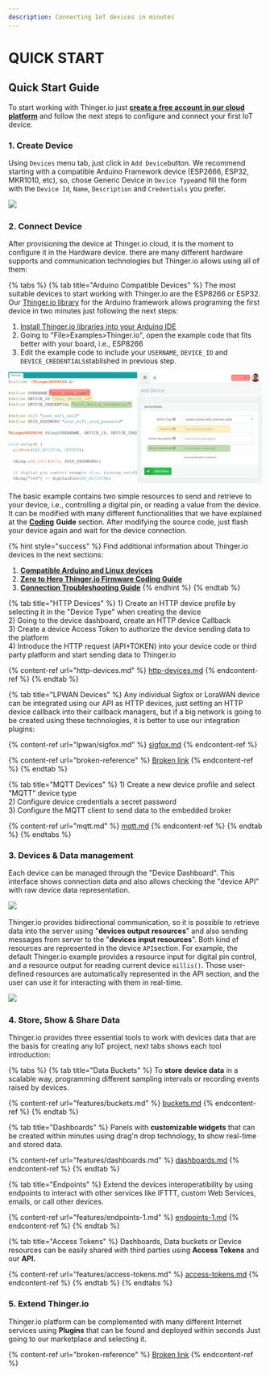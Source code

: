 ```yaml
---
description: Connecting IoT devices in minutes
---
```


# QUICK START

## Quick Start Guide <a href="#quick-start-guide" id="quick-start-guide"></a>

To start working with Thinger.io just [**create a free account in our cloud platform**](https://console.thinger.io/#!/signup) and follow the next steps to configure and connect your first IoT device.

### 1. Create Device <a href="#1-create-device" id="1-create-device"></a>

Using `Devices` menu tab, just click in `Add Device`button. We recommend starting with a compatible Arduino Framework device (ESP2666, ESP32, MKR1010, etc), so, chose Generic Device in `Device Type`and fill the form with the `Device Id`, `Name`, `Description` and `Credentials` you prefer.&#x20;

![](https://gblobscdn.gitbook.com/assets%2F-LpXqB3J1BMD5s4OpYSg%2F-LsN7P6PowUddTLYvGOA%2F-LsN9gb0xOpK0UNdi-vR%2Fimage.png?alt=media\&token=0771fea4-13c3-4fdc-b419-a42dbe1e63cd)

### 2. Connect Device <a href="#2-connect-device" id="2-connect-device"></a>

After provisioning the device at Thinger.io cloud, it is the moment to configure it in the Hardware device. there are many different hardware supports and communication technologies but Thinger.io allows using all of them:

{% tabs %}
{% tab title="Arduino Compatible Devices" %}
The most suitable devices to start working with Thinger.io are the ESP8266 or ESP32. Our [Thinger.io library](https://github.com/thinger-io/Arduino-Library) for the Arduino framework allows programing the first device in two minutes just following the next steps:

1. [Install Thinger.io libraries into your Arduino IDE](arduino/#installation)
2. Going to "File>Examples>Thinger.io", open the example code that fits better with your board, i.e., ESP8266
3. Edit the example code to include your `USERNAME`, `DEVICE_ID` and `DEVICE_CREDENTIALS`stablished in previous step.

![](<.gitbook/assets/image (90).png>)

The basic example contains two simple resources to send and retrieve to your device, i.e., controlling a digital pin, or reading a value from the device.  It can be modified with many different functionalities that we have explained at the [**Coding**](coding-guide.md) **Guide** section.  After modifying the source code, just flash your device again and wait for the device connection.

{% hint style="success" %}
Find additional information about Thinger.io devices in the next sections:&#x20;

1. [**Compatible Arduino and Linux devices**](devices.md)
2. [**Zero to Hero Thinger.io Firmware Coding Guide** ](coding-guide.md#sketch-overview)
3. [**Connection Troubleshooting Guide**](https://docs.thinger.io/coding/good-practices-and-troubleshooting)
{% endhint %}
{% endtab %}

{% tab title="HTTP Devices" %}
1\) Create an HTTP device profile by selecting it in the "Device Type" when creating the device \
2\) Going to the device dashboard, create an HTTP device Callback \
3\) Create a device Access Token to authorize the device sending data to the platform \
4\) Introduce the HTTP request (API+TOKEN) into your device code or third party platform and start sending data to Thinger.io

{% content-ref url="http-devices.md" %}
[http-devices.md](http-devices.md)
{% endcontent-ref %}
{% endtab %}

{% tab title="LPWAN Devices" %}
Any individual Sigfox or LoraWAN device can be integrated using our API as HTTP devices, just setting an HTTP device callback into their callback managers, but if a big network is going to be created using these technologies, it is better to use our integration plugins:

{% content-ref url="lpwan/sigfox.md" %}
[sigfox.md](lpwan/sigfox.md)
{% endcontent-ref %}

{% content-ref url="broken-reference" %}
[Broken link](broken-reference)
{% endcontent-ref %}
{% endtab %}

{% tab title="MQTT Devices" %}
1\) Create a new device profile and select "MQTT" device type\
2\) Configure device credentials a secret password\
3\) Configure the MQTT client to send data to the embedded broker

{% content-ref url="mqtt.md" %}
[mqtt.md](mqtt.md)
{% endcontent-ref %}
{% endtab %}
{% endtabs %}

### 3. Devices & Data management <a href="#3-devices-and-data-management" id="3-devices-and-data-management"></a>

Each device can be managed through the "Device Dashboard". This interface shows connection data and also allows checking the "device API" with raw device data representation.

![](https://gblobscdn.gitbook.com/assets%2F-LpXqB3J1BMD5s4OpYSg%2F-Lt5H3EX8bLPyRKClaer%2F-Lt5f0kIMf7pn8Sh1TFK%2Fimage.png?alt=media\&token=cc271cfb-7bea-488e-9f95-8ff461f9300e)

Thinger.io provides bidirectional communication, so it is possible to retrieve data into the server using "**devices output resources**" and also sending messages from server to the "**devices input resources**". Both kind of resources are represented in the device `API`section. For example, the default Thinger.io example provides a resource input for digital pin control, and a resource output for reading current device `millis()`.  Those user-defined resources are automatically represented in the API section, and the user can use it for interacting with them in real-time.

![](https://gblobscdn.gitbook.com/assets%2F-LpXqB3J1BMD5s4OpYSg%2F-Lt5gEwTpqNw9VtvwFCV%2F-Lt5hV2FIioDNOVvDr0o%2Fimage.png?alt=media\&token=409ed146-1d4e-45dd-812c-531ce4d25d6d)

### 4. Store, Show & Share Data <a href="#4-store-show-and-share-data" id="4-store-show-and-share-data"></a>

Thinger.io provides three essential tools to work with devices data that are the basis for creating any IoT project, next tabs shows each tool introduction:

{% tabs %}
{% tab title="Data Buckets" %}
To **store** **device data** in a scalable way, programming different sampling intervals or recording events raised by devices.

{% content-ref url="features/buckets.md" %}
[buckets.md](features/buckets.md)
{% endcontent-ref %}
{% endtab %}

{% tab title="Dashboards" %}
Panels with **customizable widgets** that can be created within minutes using drag'n drop technology, to show real-time and stored data.

{% content-ref url="features/dashboards.md" %}
[dashboards.md](features/dashboards.md)
{% endcontent-ref %}
{% endtab %}

{% tab title="Endpoints" %}
Extend the devices interoperatibility by using endpoints to interact with other services like IFTTT, custom Web Services, emails, or call other devices.

{% content-ref url="features/endpoints-1.md" %}
[endpoints-1.md](features/endpoints-1.md)
{% endcontent-ref %}
{% endtab %}

{% tab title="Access Tokens" %}
Dashboards, Data buckets or Device resources can be easily shared with third parties using **Access Tokens** and our **API.**

{% content-ref url="features/access-tokens.md" %}
[access-tokens.md](features/access-tokens.md)
{% endcontent-ref %}
{% endtab %}
{% endtabs %}

### 5. Extend Thinger.io <a href="#5-extend-thinger-io" id="5-extend-thinger-io"></a>

Thinger.io platform can be complemented with many different Internet services using **Plugins** that can be found and deployed within seconds Just going to our marketplace and selecting it.

{% content-ref url="broken-reference" %}
[Broken link](broken-reference)
{% endcontent-ref %}

